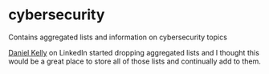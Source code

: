 # cybersecurity
Contains aggregated lists and information on cybersecurity topics

[Daniel Kelly](https://www.linkedin.com/in/danielmakelley/) on LinkedIn started dropping aggregated lists and I thought this would be a great place to store all of those lists and continually add to them.
